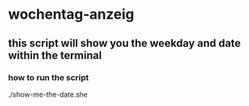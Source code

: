 # wochentag-anzeig

## this script will show you the weekday and date within the terminal

### how to run the script

./show-me-the-date.she
